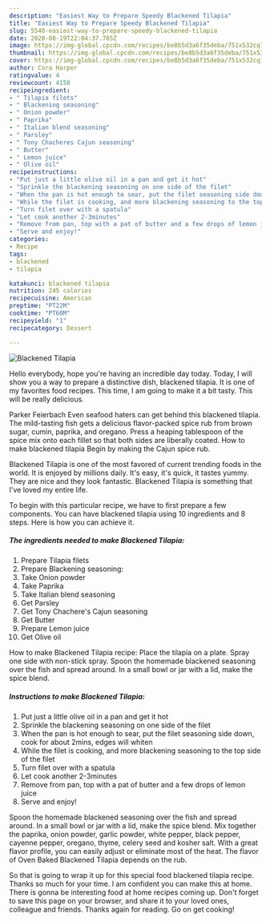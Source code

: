 ```yaml
---
description: "Easiest Way to Prepare Speedy Blackened Tilapia"
title: "Easiest Way to Prepare Speedy Blackened Tilapia"
slug: 5540-easiest-way-to-prepare-speedy-blackened-tilapia
date: 2020-08-19T22:04:37.785Z
image: https://img-global.cpcdn.com/recipes/be8b5d3a6f35deba/751x532cq70/blackened-tilapia-recipe-main-photo.jpg
thumbnail: https://img-global.cpcdn.com/recipes/be8b5d3a6f35deba/751x532cq70/blackened-tilapia-recipe-main-photo.jpg
cover: https://img-global.cpcdn.com/recipes/be8b5d3a6f35deba/751x532cq70/blackened-tilapia-recipe-main-photo.jpg
author: Cora Harper
ratingvalue: 4
reviewcount: 4158
recipeingredient:
- " Tilapia filets"
- " Blackening seasoning"
- " Onion powder"
- " Paprika"
- " Italian blend seasoning"
- " Parsley"
- " Tony Chacheres Cajun seasoning"
- " Butter"
- " Lemon juice"
- " Olive oil"
recipeinstructions:
- "Put just a little olive oil in a pan and get it hot"
- "Sprinkle the blackening seasoning on one side of the filet"
- "When the pan is hot enough to sear, put the filet seasoning side down, cook for about 2mins, edges will whiten"
- "While the filet is cooking, and more blackening seasoning to the top side of the filet"
- "Turn filet over with a spatula"
- "Let cook another 2-3minutes"
- "Remove from pan, top with a pat of butter and a few drops of lemon juice"
- "Serve and enjoy!"
categories:
- Recipe
tags:
- blackened
- tilapia

katakunci: blackened tilapia 
nutrition: 245 calories
recipecuisine: American
preptime: "PT22M"
cooktime: "PT60M"
recipeyield: "1"
recipecategory: Dessert

---
```



![Blackened Tilapia](https://img-global.cpcdn.com/recipes/be8b5d3a6f35deba/751x532cq70/blackened-tilapia-recipe-main-photo.jpg)

Hello everybody, hope you're having an incredible day today. Today, I will show you a way to prepare a distinctive dish, blackened tilapia. It is one of my favorites food recipes. This time, I am going to make it a bit tasty. This will be really delicious.

Parker Feierbach Even seafood haters can get behind this blackened tilapia. The mild-tasting fish gets a delicious flavor-packed spice rub from brown sugar, cumin, paprika, and oregano. Press a heaping tablespoon of the spice mix onto each fillet so that both sides are liberally coated. How to make blackened tilapia Begin by making the Cajun spice rub.

Blackened Tilapia is one of the most favored of current trending foods in the world. It is enjoyed by millions daily. It's easy, it's quick, it tastes yummy. They are nice and they look fantastic. Blackened Tilapia is something that I've loved my entire life.


To begin with this particular recipe, we have to first prepare a few components. You can have blackened tilapia using 10 ingredients and 8 steps. Here is how you can achieve it.

<!--inarticleads1-->

##### The ingredients needed to make Blackened Tilapia:

1. Prepare  Tilapia filets
1. Prepare  Blackening seasoning:
1. Take  Onion powder
1. Take  Paprika
1. Take  Italian blend seasoning
1. Get  Parsley
1. Get  Tony Chachere&#39;s Cajun seasoning
1. Get  Butter
1. Prepare  Lemon juice
1. Get  Olive oil


How to make Blackened Tilapia recipe: Place the tilapia on a plate. Spray one side with non-stick spray. Spoon the homemade blackened seasoning over the fish and spread around. In a small bowl or jar with a lid, make the spice blend. 

<!--inarticleads2-->

##### Instructions to make Blackened Tilapia:

1. Put just a little olive oil in a pan and get it hot
1. Sprinkle the blackening seasoning on one side of the filet
1. When the pan is hot enough to sear, put the filet seasoning side down, cook for about 2mins, edges will whiten
1. While the filet is cooking, and more blackening seasoning to the top side of the filet
1. Turn filet over with a spatula
1. Let cook another 2-3minutes
1. Remove from pan, top with a pat of butter and a few drops of lemon juice
1. Serve and enjoy!


Spoon the homemade blackened seasoning over the fish and spread around. In a small bowl or jar with a lid, make the spice blend. Mix together the paprika, onion powder, garlic powder, white pepper, black pepper, cayenne pepper, oregano, thyme, celery seed and kosher salt. With a great flavor profile, you can easily adjust or eliminate most of the heat. The flavor of Oven Baked Blackened Tilapia depends on the rub. 

So that is going to wrap it up for this special food blackened tilapia recipe. Thanks so much for your time. I am confident you can make this at home. There is gonna be interesting food at home recipes coming up. Don't forget to save this page on your browser, and share it to your loved ones, colleague and friends. Thanks again for reading. Go on get cooking!
